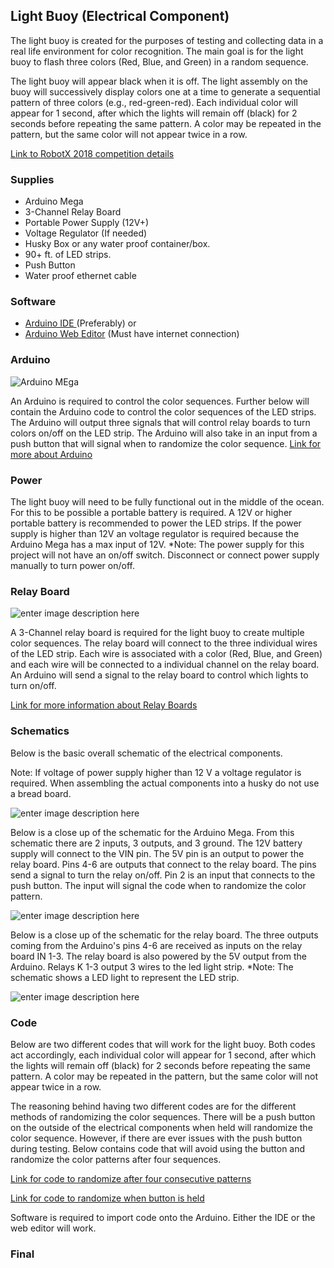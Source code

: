 
## **Light Buoy (Electrical Component)**
The light buoy is created for the purposes of testing and collecting data in a real life environment for color recognition. The main goal is for the light buoy to flash three colors (Red, Blue, and Green) in a random sequence.  

The light buoy will appear black when it is off. The light assembly on the buoy will successively display colors one at a time to generate a sequential pattern of three colors (e.g., red-green-red). Each individual color will appear for 1 second, after which the lights will remain off (black) for 2 seconds before repeating the same pattern. A color may be repeated in the pattern, but the same color will not appear twice in a row.

[Link to RobotX 2018 competition details
](https://www.robotx.org/images/RobotX-2018-Tasks_v2.0.pdf)

### **Supplies**

 - Arduino Mega
 - 3-Channel Relay Board
 - Portable Power Supply (12V+)
 - Voltage Regulator (If needed)
 - Husky Box or any water proof container/box.
 - 90+ ft. of LED strips. 
 - Push Button
 - Water proof ethernet cable

### **Software**

 - [Arduino IDE ](https://www.arduino.cc/en/Main/Software)(Preferably)
 or
 - [Arduino Web Editor](https://create.arduino.cc/) (Must have internet connection)
 
 ### **Arduino**
 
![Arduino MEga](https://www.arduino.cc/en/uploads/Main/ArduinoMega.jpg)

An Arduino is required to control the color sequences. Further below will contain the Arduino code to control the color sequences of the LED strips. The Arduino will output three signals that will control relay boards to turn colors on/off on the LED strip. The Arduino will also take in an input from a push button that will signal when to randomize the color sequence.
[Link for more about Arduino
](https://www.arduino.cc/en/Tutorial/HomePage)

### **Power**

The light buoy will need to be fully functional out in the middle of the ocean. For this to be possible a portable battery is required. A 12V or higher portable battery is recommended to power the LED strips. If the power supply is higher than 12V an voltage regulator is required because the Arduino Mega has a max input of 12V. *Note: The power supply for this project will not have an on/off switch. Disconnect or connect power supply manually to turn power on/off.

### **Relay Board**
 
![enter image description here](https://www.inventelectronics.com/wp-content/uploads/2017/04/3-channel-relay-2.jpg)
 
 A 3-Channel relay board is required for the light buoy to create multiple color sequences. The relay board will connect to the three individual wires of the LED strip. Each wire is associated with a color (Red, Blue, and Green) and each wire will be connected to a individual channel on the relay board. An Arduino will send a signal to the relay board to control which lights to turn on/off. 
 
[Link for more information about Relay Boards](https://howtomechatronics.com/tutorials/arduino/control-high-voltage-devices-arduino-relay-tutorial/)



### **Schematics**

Below is the basic overall schematic of the electrical components. 

Note: If voltage of power supply higher than 12 V a voltage regulator is required. When assembling the actual components into a husky do not use a bread board. 
 
![enter image description here](https://lh3.googleusercontent.com/oK2wUOcoyEaFhKDlpQ-Dj-eCkadwH8e-oe7Gd6JenzbL-Vspa9L-EAWKxP4K5cVqQU1F2sPwuRGq)

Below is a close up of the schematic for the Arduino Mega. From this schematic there are 2 inputs, 3 outputs, and 3 ground. The 12V battery supply will connect to the VIN pin. The 5V pin is an output to power the relay board. Pins 4-6 are outputs that connect to the relay board. The pins send a signal to turn the relay on/off. Pin 2 is an input that connects to the push button. The input will signal the code when to randomize the color pattern. 

![enter image description here](https://lh3.googleusercontent.com/JOhRVOfFbIGac3HqZIaRFvxmVnimNKUcZFjI--oJ71ckJSwrU2Cg5v9i-6og7xXrWdNaZAsZpNto)

Below is a close up of the schematic for the relay board. The three outputs coming from the Arduino's pins 4-6 are received as inputs on the relay board IN 1-3. The relay board is also powered by the 5V output from the Arduino. Relays K 1-3 output 3 wires to the led light strip. *Note: The schematic shows a LED light to represent the LED strip. 

![enter image description here](https://lh3.googleusercontent.com/DtJTkISzMWz4j8B39JvjowJMLRaYTNcKLbvnUc_DvmmqAWs9BnSO7Plj_dFlIWik7RzlDQK2xqpO)

### **Code**

Below are two different codes that will work for the light buoy. Both codes act accordingly, each individual color will appear for 1 second, after which the lights will remain off (black) for 2 seconds before repeating the same pattern. A color may be repeated in the pattern, but the same color will not appear twice in a row.

The reasoning behind having two different codes are for the different methods of randomizing the color sequences. There will be a push button on the outside of the electrical components when held will randomize the color sequence. However, if there are ever issues with the push button during testing. Below contains code that will avoid using the button and randomize the color patterns after four sequences. 

[Link for code to randomize after four consecutive patterns](https://github.com/riplaboratory/Kanaloa/blob/master/Projects/DeepLearning/ScanTheCode/Arduino/a20181013/a20181013_scanTheCode.ino)

[Link for code to randomize when button is held](https://github.com/riplaboratory/Kanaloa/blob/master/Projects/DeepLearning/ScanTheCode/Arduino/STCRandButton)

Software is required to import code onto the Arduino. Either the IDE or the web editor will work. 

### **Final**
